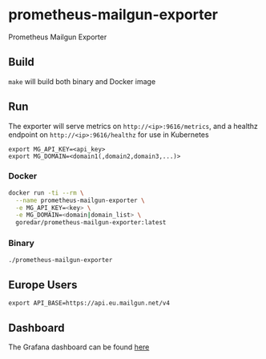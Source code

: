 # prometheus-mailgun-exporter

Prometheus Mailgun Exporter

## Build

`make` will build both binary and Docker image

## Run

The exporter will serve metrics on `http://<ip>:9616/metrics`, and a healthz
endpoint on `http://<ip>:9616/healthz` for use in Kubernetes

```
export MG_API_KEY=<api_key>
export MG_DOMAIN=<domain1(,domain2,domain3,...)>
```

### Docker

```bash
docker run -ti --rm \
  --name prometheus-mailgun-exporter \
  -e MG_API_KEY=<key> \
  -e MG_DOMAIN=<domain|domain_list> \
  goredar/prometheus-mailgun-exporter:latest
```

### Binary

```bash
./prometheus-mailgun-exporter
```

## Europe Users

`export API_BASE=https://api.eu.mailgun.net/v4`

## Dashboard

The Grafana dashboard can be found
[here](https://grafana.com/grafana/dashboards/10663)
